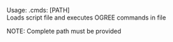 Usage: .cmds: [PATH]    
Loads script file and executes OGREE commands in file   

NOTE: Complete path must be provided